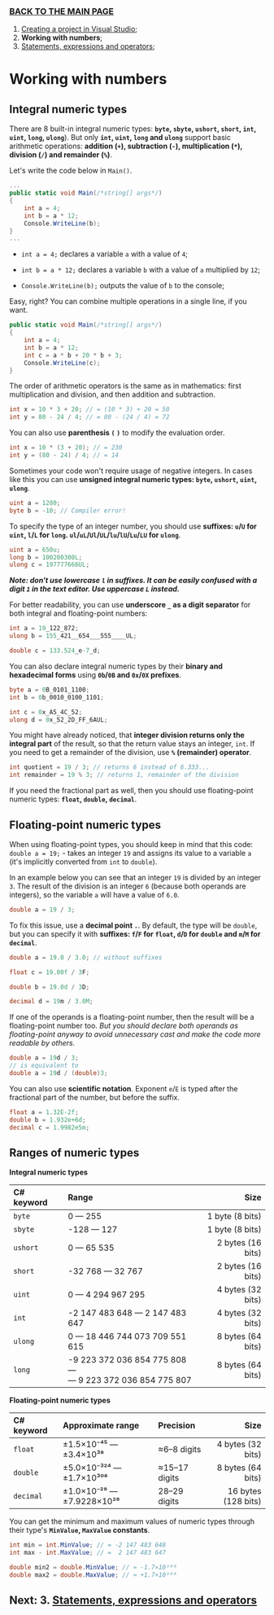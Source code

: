 ﻿### [BACK TO THE MAIN PAGE](../../README.md) ###

1. [Creating a project in Visual Studio](./1-Creating-a-project-in-Visual-Studio.md);
2. **Working with numbers**;
3. [Statements, expressions and operators](./3-Statements-expressions-and-operators.md);

# Working with numbers #

## Integral numeric types ##

There are 8 built-in integral numeric types: **`byte`, `sbyte`, `ushort`, `short`, `int`, `uint`, `long`, `ulong`**). But only **`int`, `uint`, `long` and `ulong`** support basic arithmetic operations: **addition (`+`), subtraction (`-`), multiplication (`*`), division (`/`) and remainder (`%`)**.

Let's write the code below in `Main()`.

```cs
...
public static void Main(/*string[] args*/)
{
    int a = 4;
    int b = a * 12;
    Console.WriteLine(b);
}
...
```

- `int a = 4;` declares a variable `a` with a value of `4`;

- `int b = a * 12;` declares a variable `b` with a value of `a` multiplied by `12`;

- `Console.WriteLine(b);` outputs the value of `b` to the console;

Easy, right? You can combine multiple operations in a single line, if you want.

```cs
public static void Main(/*string[] args*/)
{
    int a = 4;
    int b = a * 12;
    int c = a * b + 20 * b + 3;
    Console.WriteLine(c);
}
```

The order of arithmetic operators is the same as in mathematics: first multiplication and division, and then addition and subtraction.

```cs
int x = 10 * 3 + 20; // = (10 * 3) + 20 = 50
int y = 80 - 24 / 4; // = 80 - (24 / 4) = 72
```

You can also use **parenthesis `(` `)`** to modify the evaluation order.

```cs
int x = 10 * (3 + 20); // = 230
int y = (80 - 24) / 4; // = 14
```

Sometimes your code won't require usage of negative integers. In cases like this you can use **unsigned integral numeric types: `byte`, `ushort`, `uint`, `ulong`**.

```cs
uint a = 1280;
byte b = -10; // Compiler error!
```

To specify the type of an integer number, you should use **suffixes: `u`/`U` for `uint`, `l`/`L` for `long`. `ul`/`uL`/`Ul`/`UL`/`lu`/`lU`/`Lu`/`LU` for `ulong`**.

```cs
uint a = 650u;
long b = 100200300L;
ulong c = 197777666UL;
```

***Note: don't use lowercase `l` in suffixes. It can be easily confused with a digit `1` in the text editor. Use uppercase `L` instead.***

For better readability, you can use **underscore `_` as a digit separator** for both integral and floating-point numbers:

```cs
int a = 19_122_872;
ulong b = 155_421__654___555____UL;

double c = 133.524_e-7_d;
```

You can also declare integral numeric types by their **binary and hexadecimal forms** using **`0b`/`0B` and `0x`/`0X` prefixes**.

```cs
byte a = 0B_0101_1100;
int b = 0b_0010_0100_1101;

int c = 0x_A5_4C_52;
ulong d = 0x_52_2D_FF_6AUL;
```

You might have already noticed, that **integer division returns only the integral part** of the result, so that the return value stays an integer, `int`. If you need to get a remainder of the division, use **`%` (remainder) operator**.

```cs
int quotient = 19 / 3; // returns 6 instead of 6.333...
int remainder = 19 % 3; // returns 1, remainder of the division
```

If you need the fractional part as well, then you should use floating-point numeric types: **`float`, `double`, `decimal`**.

## Floating-point numeric types ##

When using floating-point types, you should keep in mind that this code: `double a = 19;` - takes an integer `19` and assigns its value to a variable `a` (it's implicitly converted from `int` to `double`).

In an example below you can see that an integer `19` is divided by an integer `3`. The result of the division is an integer `6` (because both operands are integers), so the variable `a` will have a value of `6.0`.

```cs
double a = 19 / 3;
```

To fix this issue, use a **decimal point `.`**. By default, the type will be `double`, but you can specify it with **suffixes: `f`/`F` for `float`, `d`/`D` for `double` and `m`/`M` for `decimal`**.

```cs
double a = 19.0 / 3.0; // without suffixes

float c = 19.00f / 3F;

double b = 19.0d / 3D;

decimal d = 19m / 3.0M;
```

If one of the operands is a floating-point number, then the result will be a floating-point number too. *But you should declare both operands as floating-point anyway to avoid unnecessary cast and make the code more readable by others.*

```cs
double a = 19d / 3;
// is equivalent to
double a = 19d / (double)3;
```

You can also use **scientific notation**. Exponent `e`/`E` is typed after the fractional part of the number, but before the suffix.

```cs
float a = 1.32E-2f;
double b = 1.932e+6d;
decimal c = 1.9982e5m;
```

## Ranges of numeric types ##

**Integral numeric types**

| C# keyword | Range                                | Size              |
|:-----------|:-------------------------------------|------------------:|
| `byte`     | 0 — 255                              | 1 byte (8 bits)   |
| `sbyte`    | -128 — 127                           | 1 byte (8 bits)   |
| `ushort`   | 0 — 65 535                           | 2 bytes (16 bits) |
| `short`    | -32 768 — 32 767                     | 2 bytes (16 bits) |
| `uint`     | 0 — 4 294 967 295                    | 4 bytes (32 bits) |
| `int`      | -2 147 483 648 — 2 147 483 647       | 4 bytes (32 bits) |
| `ulong`    | 0 — 18 446 744 073 709 551 615       | 8 bytes (64 bits) |
| `long`     | -9 223 372 036 854 775 808 —<br/>— 9 223 372 036 854 775 807 | 8 bytes (64 bits) |

**Floating-point numeric types**

| C# keyword | Approximate range         | Precision     | Size                |
|:-----------|:--------------------------|:--------------|--------------------:|
| `float`    | ±1.5×10⁻⁴⁵ — ±3.4×10³⁸    | ≈6–8 digits   | 4 bytes (32 bits)   |
| `double`   | ±5.0×10⁻³²⁴ — ±1.7×10³⁰⁸  | ≈15–17 digits | 8 bytes (64 bits)   |
| `decimal`  | ±1.0×10⁻²⁸ — ±7.9228×10²⁸ | 28–29 digits  | 16 bytes (128 bits) |

You can get the minimum and maximum values of numeric types through their type's **`MinValue`, `MaxValue` constants**.

```cs
int min = int.MinValue; // = -2 147 483 648
int max - int.MaxValue; // =  2 147 483 647  

double min2 = double.MinValue; // ≈ -1.7×10³⁰⁸
double max2 = double.MaxValue; // ≈ +1.7×10³⁰⁸
```

## Next: 3. [Statements, expressions and operators](./3-Statements-expressions-and-operators.md) ##